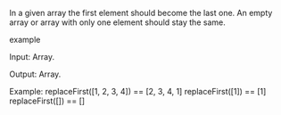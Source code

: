 In a given array the first element should become the last one. An empty array or array with only one element should stay the same.

example

Input: Array.

Output: Array.

Example:
replaceFirst([1, 2, 3, 4]) == [2, 3, 4, 1]
replaceFirst([1]) == [1]
replaceFirst([]) == []
